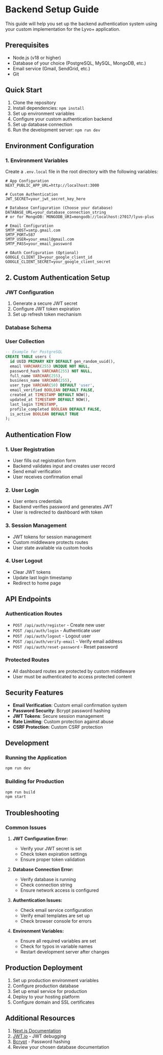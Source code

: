 # Backend Setup Guide

This guide will help you set up the backend authentication system using your custom implementation for the Lyvo+ application.

## Prerequisites

- Node.js (v18 or higher)
- Database of your choice (PostgreSQL, MySQL, MongoDB, etc.)
- Email service (Gmail, SendGrid, etc.)
- Git

## Quick Start

1. Clone the repository
2. Install dependencies: `npm install`
3. Set up environment variables
4. Configure your custom authentication backend
5. Set up database connection
6. Run the development server: `npm run dev`

## Environment Configuration

### 1. Environment Variables

Create a `.env.local` file in the root directory with the following variables:

```env
# App Configuration
NEXT_PUBLIC_APP_URL=http://localhost:3000

# Custom Authentication
JWT_SECRET=your_jwt_secret_key_here

# Database Configuration (Choose your database)
DATABASE_URL=your_database_connection_string
# or for MongoDB: MONGODB_URI=mongodb://localhost:27017/lyvo-plus

# Email Configuration
SMTP_HOST=smtp.gmail.com
SMTP_PORT=587
SMTP_USER=your_email@gmail.com
SMTP_PASS=your_email_password

# OAuth Configuration (Optional)
GOOGLE_CLIENT_ID=your_google_client_id
GOOGLE_CLIENT_SECRET=your_google_client_secret
```

## 2. Custom Authentication Setup

### JWT Configuration
1. Generate a secure JWT secret
2. Configure JWT token expiration
3. Set up refresh token mechanism

### Database Schema

### User Collection
```sql
-- Example for PostgreSQL
CREATE TABLE users (
  id UUID PRIMARY KEY DEFAULT gen_random_uuid(),
  email VARCHAR(255) UNIQUE NOT NULL,
  password_hash VARCHAR(255) NOT NULL,
  full_name VARCHAR(255),
  business_name VARCHAR(255),
  user_type VARCHAR(50) DEFAULT 'user',
  email_verified BOOLEAN DEFAULT FALSE,
  created_at TIMESTAMP DEFAULT NOW(),
  updated_at TIMESTAMP DEFAULT NOW(),
  last_login TIMESTAMP,
  profile_completed BOOLEAN DEFAULT FALSE,
  is_active BOOLEAN DEFAULT TRUE
);
```

## Authentication Flow

### 1. User Registration
- User fills out registration form
- Backend validates input and creates user record
- Send email verification
- User receives confirmation email

### 2. User Login
- User enters credentials
- Backend verifies password and generates JWT
- User is redirected to dashboard with token

### 3. Session Management
- JWT tokens for session management
- Custom middleware protects routes
- User state available via custom hooks

### 4. User Logout
- Clear JWT tokens
- Update last login timestamp
- Redirect to home page

## API Endpoints

### Authentication Routes
- `POST /api/auth/register` - Create new user
- `POST /api/auth/login` - Authenticate user
- `POST /api/auth/logout` - Logout user
- `POST /api/auth/verify-email` - Verify email address
- `POST /api/auth/reset-password` - Reset password

### Protected Routes
- All dashboard routes are protected by custom middleware
- User must be authenticated to access protected content

## Security Features

- **Email Verification**: Custom email confirmation system
- **Password Security**: Bcrypt password hashing
- **JWT Tokens**: Secure session management
- **Rate Limiting**: Custom protection against abuse
- **CSRF Protection**: Custom CSRF protection

## Development

### Running the Application
```bash
npm run dev
```

### Building for Production
```bash
npm run build
npm start
```

## Troubleshooting

### Common Issues

1. **JWT Configuration Error:**
   - Verify your JWT secret is set
   - Check token expiration settings
   - Ensure proper token validation

2. **Database Connection Error:**
   - Verify database is running
   - Check connection string
   - Ensure network access is configured

3. **Authentication Issues:**
   - Check email service configuration
   - Verify email templates are set up
   - Check browser console for errors

4. **Environment Variables:**
   - Ensure all required variables are set
   - Check for typos in variable names
   - Restart development server after changes

## Production Deployment

1. Set up production environment variables
2. Configure production database
3. Set up email service for production
4. Deploy to your hosting platform
5. Configure domain and SSL certificates

## Additional Resources

1. [Next.js Documentation](https://nextjs.org/docs)
2. [JWT.io](https://jwt.io/) - JWT debugging
3. [Bcrypt](https://github.com/dcodeIO/bcrypt.js) - Password hashing
4. Review your chosen database documentation 